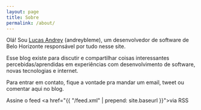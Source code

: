 ```yaml
---
layout: page
title: Sobre
permalink: /about/
---
```

Olá! Sou [Lucas Andrey](https://www.linkedin.com/in/andreybleme/) (andreybleme), um desenvolvedor de software de Belo Horizonte responsável por tudo nesse site. 

Esse blog existe para discutir e compartilhar coisas interessantes percebidas/aprendidas em experiências com desenvolvimento de software, novas tecnologias e internet.

Para entrar em contato, fique a vontade pra mandar um email, tweet ou comentar aqui no blog.

<i class="fa fa-rss"></i> Assine o feed <a href="{{ "/feed.xml" | prepend: site.baseurl }}">via RSS </a>
